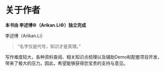 # 关于作者

**本书由 李述博©（Arikan.Li©）独立完成**

李述博（Arikan.Li）

>“名字仅是代号，知识才是真理。”

写作难度较大，各种资料查阅、相关知识点梳理以及辅助Demo和配套项目开发，带来了极大的压力。因此，希望能够获得您宝贵的支持与意见。
